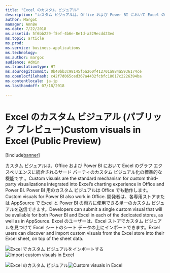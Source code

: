 ```yaml
---
title: "Excel のカスタム ビジュアル"
description: "カスタム ビジュアルは、Office および Power BI において Excel のグラフ エクスペリエンスに統合されるサード パーティのカスタム ビジュアル化の標準的な機能です 。"
author: MargoC
manager: AnnBe
ms.date: 7/22/2018
ms.assetid: 5f6bb229-f5ef-4b6e-8e1d-a329ecdd23ed
ms.topic: article
ms.prod: 
ms.service: business-applications
ms.technology: 
ms.author: margoc
audience: Admin
ms.translationtype: HT
ms.sourcegitcommit: 0b40bb3c98145f5a260f412701a884a5936174ce
ms.openlocfilehash: c42f7d065ced367a4432fcbfc18017c2226394ba
ms.contentlocale: ja-jp
ms.lasthandoff: 07/18/2018

---
```


# <a name="custom-visuals-in-excel-public-preview"></a><span data-ttu-id="78a58-103">Excel のカスタム ビジュアル (パブリック プレビュー)</span><span class="sxs-lookup"><span data-stu-id="78a58-103">Custom visuals in Excel (Public Preview)</span></span>

[!include[banner](../../../includes/banner.md)]

<span data-ttu-id="78a58-104">カスタム ビジュアルは、Office および Power BI において Excel のグラフ エクスペリエンスに統合されるサード パーティのカスタム ビジュアル化の標準的な機能です 。</span><span class="sxs-lookup"><span data-stu-id="78a58-104">Custom visuals are the standard mechanism for custom third-party visualizations integrated into Excel’s charting experience in Office and Power BI.</span></span> <span data-ttu-id="78a58-105">Power BI 用のカスタム ビジュアルは Office でも動作します。</span><span class="sxs-lookup"><span data-stu-id="78a58-105">Custom visuals for Power BI also work in Office.</span></span> <span data-ttu-id="78a58-106">開発者は、各専用ストアまたは AppSource で Excel と Power BI の両方に使用できる単一のカスタム ビジュアルを送信できます。</span><span class="sxs-lookup"><span data-stu-id="78a58-106">Developers can submit a single custom visual that will be available for both Power BI and Excel in each of the dedicated stores, as well as in AppSource.</span></span> <span data-ttu-id="78a58-107">Excel のユーザーは、Excel ストアでカスタム ビジュアルを見つけて Excel シートのシート データの上にインポートできます。</span><span class="sxs-lookup"><span data-stu-id="78a58-107">Excel users can discover and import custom visuals from the Excel store into their Excel sheet, on top of the sheet data.</span></span>

<span data-ttu-id="78a58-108">![](media/custom-visuals-excel-preview-1.png "Excel でカスタム ビジュアルをインポートする")</span><span class="sxs-lookup"><span data-stu-id="78a58-108">![](media/custom-visuals-excel-preview-1.png "Import custom visuals in Excel")</span></span>
 
<span data-ttu-id="78a58-109">![](media/custom-visuals-excel-preview-2.png "Excel のカスタム ビジュアル")</span><span class="sxs-lookup"><span data-stu-id="78a58-109">![](media/custom-visuals-excel-preview-2.png "Custom visuals in Excel")</span></span>

